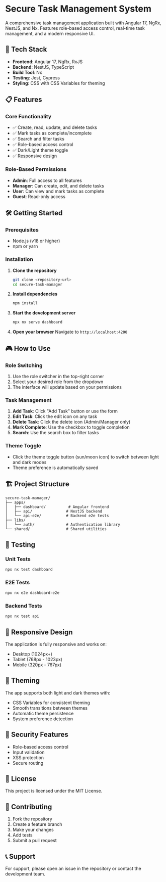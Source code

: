 # Secure Task Management System

A comprehensive task management application built with Angular 17, NgRx, NestJS, and Nx. Features role-based access control, real-time task management, and a modern responsive UI.

## 🚀 Tech Stack

- **Frontend**: Angular 17, NgRx, RxJS
- **Backend**: NestJS, TypeScript
- **Build Tool**: Nx
- **Testing**: Jest, Cypress
- **Styling**: CSS with CSS Variables for theming

## 📋 Features

### Core Functionality
- ✅ Create, read, update, and delete tasks
- ✅ Mark tasks as complete/incomplete
- ✅ Search and filter tasks
- ✅ Role-based access control
- ✅ Dark/Light theme toggle
- ✅ Responsive design

### Role-Based Permissions
- **Admin**: Full access to all features
- **Manager**: Can create, edit, and delete tasks
- **User**: Can view and mark tasks as complete
- **Guest**: Read-only access

## 🛠️ Getting Started

### Prerequisites
- Node.js (v18 or higher)
- npm or yarn

### Installation

1. **Clone the repository**
   ```bash
   git clone <repository-url>
   cd secure-task-manager
   ```

2. **Install dependencies**
   ```bash
   npm install
   ```

3. **Start the development server**
   ```bash
   npx nx serve dashboard
   ```

4. **Open your browser**
   Navigate to `http://localhost:4200`

## 🎮 How to Use

### Role Switching
1. Use the role switcher in the top-right corner
2. Select your desired role from the dropdown
3. The interface will update based on your permissions

### Task Management
1. **Add Task**: Click "Add Task" button or use the form
2. **Edit Task**: Click the edit icon on any task
3. **Delete Task**: Click the delete icon (Admin/Manager only)
4. **Mark Complete**: Use the checkbox to toggle completion
5. **Search**: Use the search box to filter tasks

### Theme Toggle
- Click the theme toggle button (sun/moon icon) to switch between light and dark modes
- Theme preference is automatically saved

## 🏗️ Project Structure

```
secure-task-manager/
├── apps/
│   ├── dashboard/          # Angular frontend
│   ├── api/               # NestJS backend
│   └── api-e2e/           # Backend e2e tests
├── libs/
│   └── auth/              # Authentication library
└── shared/                # Shared utilities
```

## 🧪 Testing

### Unit Tests
```bash
npx nx test dashboard
```

### E2E Tests
```bash
npx nx e2e dashboard-e2e
```

### Backend Tests
```bash
npx nx test api
```

## 📱 Responsive Design

The application is fully responsive and works on:
- Desktop (1024px+)
- Tablet (768px - 1023px)
- Mobile (320px - 767px)

## 🎨 Theming

The app supports both light and dark themes with:
- CSS Variables for consistent theming
- Smooth transitions between themes
- Automatic theme persistence
- System preference detection

## 🔐 Security Features

- Role-based access control
- Input validation
- XSS protection
- Secure routing

## 📄 License

This project is licensed under the MIT License.

## 🤝 Contributing

1. Fork the repository
2. Create a feature branch
3. Make your changes
4. Add tests
5. Submit a pull request

## 📞 Support

For support, please open an issue in the repository or contact the development team.
